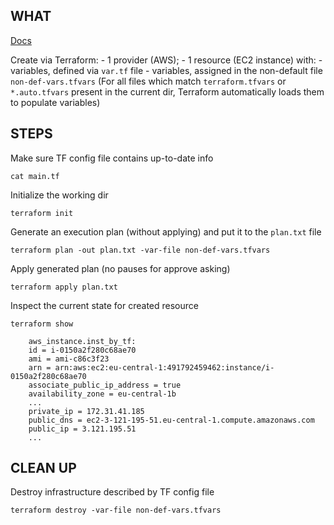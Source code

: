 
## WHAT

[Docs](https://www.terraform.io/docs/configuration/variables.html#variable-files)

Create via Terraform:
    - 1 provider (AWS);
    - 1 resource (EC2 instance) with:
        - variables, defined via `var.tf` file
        - variables, assigned in the non-default file `non-def-vars.tfvars` (For all files which match `terraform.tfvars` or `*.auto.tfvars` present in the current dir, Terraform automatically loads them to populate variables)


## STEPS

Make sure TF config file contains up-to-date info
```
cat main.tf
```

Initialize the working dir
```
terraform init
```

Generate an execution plan (without applying) and put it to the `plan.txt` file
```
terraform plan -out plan.txt -var-file non-def-vars.tfvars
```

Apply generated plan (no pauses for approve asking)
```
terraform apply plan.txt
```

Inspect the current state for created resource
```
terraform show

    aws_instance.inst_by_tf:
    id = i-0150a2f280c68ae70
    ami = ami-c86c3f23
    arn = arn:aws:ec2:eu-central-1:491792459462:instance/i-0150a2f280c68ae70
    associate_public_ip_address = true
    availability_zone = eu-central-1b
    ...
    private_ip = 172.31.41.185
    public_dns = ec2-3-121-195-51.eu-central-1.compute.amazonaws.com
    public_ip = 3.121.195.51
    ...
```


## CLEAN UP

Destroy infrastructure described by TF config file
```
terraform destroy -var-file non-def-vars.tfvars
```




